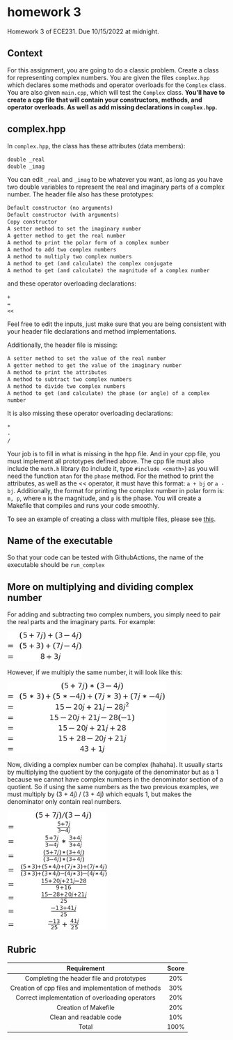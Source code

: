 # homework 3
Homework 3 of ECE231. Due 10/15/2022 at midnight.

## Context
For this assignment, you are going to do a classic problem. Create a class for representing complex numbers. You are given the files `complex.hpp` which declares some methods and operator overloads for the `Complex` class. You are also given `main.cpp`, which will test the `Complex` class. **You'll have to create a cpp file that will contain your constructors, methods, and operator overloads. As well as add missing declarations in `complex.hpp`.**

## complex.hpp
In `complex.hpp`, the class has these attributes (data members):

    double _real
    double _imag

You can edit `_real` and `_imag` to be whatever you want, as long as you have two double variables to represent the real and imaginary parts of a complex number. The header file also has these prototypes:
    
    Default constructor (no arguments)
    Default constructor (with arguments)
    Copy constructor
    A setter method to set the imaginary number
    A getter method to get the real number
    A method to print the polar form of a complex number
    A method to add two complex numbers
    A method to multiply two complex numbers
    A method to get (and calculate) the complex conjugate
    A method to get (and calculate) the magnitude of a complex number

and these operator overloading declarations:

    +
    =
    <<

Feel free to edit the inputs, just make sure that you are being consistent with your header file declarations and method implementations.

Additionally, the header file is missing:
  
    A setter method to set the value of the real number
    A getter method to get the value of the imaginary number
    A method to print the attributes
    A method to subtract two complex numbers
    A method to divide two complex numbers
    A method to get (and calculate) the phase (or angle) of a complex number

It is also missing these operator overloading declarations:

    *
    -
    /

Your job is to fill in what is missing in the hpp file. And in your cpp file, you must implement all prototypes defined above. The cpp file must also include the `math.h` library (to include it, type `#include <cmath>`) as you will need the function `atan` for the `phase` method. For the method to print the attributes, as well as the << operator, it must have this format: `a + bj` or `a - bj`. Additionally, the format for printing the complex number in polar form is: `m, p`, where `m` is the magnitude, and `p` is the phase. You will create a Makefile that compiles and runs your code smoothly.

To see an example of creating a class with multiple files, please see [this](https://github.com/Fviramontes8/UNMECE231Code/tree/main/Classes/IntList).

## Name of the executable

So that your code can be tested with GithubActions, the name of the executable should be `run_complex`

## More on multiplying and dividing complex number

For adding and subtracting two complex numbers, you simply need to pair the real parts and the imaginary parts. For example:

![](add_complex_example.png)

However, if we multiply the same number, it will look like this:

![](mult_complex_example.png)

Now, dividing a complex number can be complex (hahaha). It usually starts by multiplying the quotient by the conjugate of the denominator but as a 1 because we cannot have complex numbers in the denominator section of a quotient. So if using the same numbers as the two previous examples, we must multiply by (3 + 4j) / (3 + 4j) which equals 1, but makes the denominator only contain real numbers.

![](div_complex_example.png)

## Rubric

|Requirement                                         |Score  |
|  :---:                                             | :---: |
|Completing the header file and prototypes           | 20%   |
|Creation of cpp files and implementation of methods | 30%   |
|Correct implementation of overloading operators     | 20%   |
|Creation of Makefile                                | 20%   |
|Clean and readable code                             | 10%   |
|Total                                               | 100%  |
